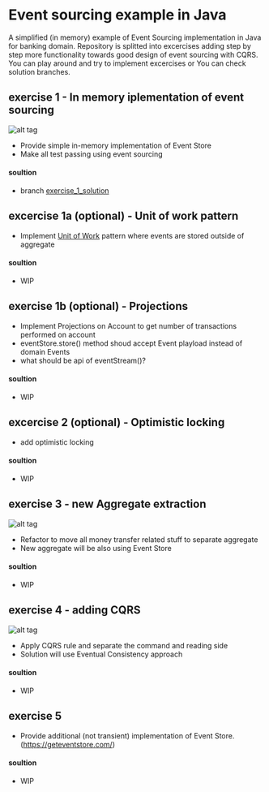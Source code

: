 # Event sourcing example in Java
A simplified (in memory) example of Event Sourcing implementation in Java for banking domain.
Repository is splitted into excercises adding step by step more functionality towards good design of event sourcing with CQRS.
You can play around and try to implement excercises or You can check solution branches.


## exercise 1 - In memory iplementation of event sourcing
![alt tag](https://raw.githubusercontent.com/michal-lipski/eventsourcing-example/master/event_store_exercise_1.png)
- Provide simple in-memory implementation of Event Store
- Make all test passing using event sourcing
#### soultion
 - branch [exercise_1_solution](https://github.com/michal-lipski/eventsourcing-example/tree/excercise_1_solution)

## excercise 1a (optional) - Unit of work pattern
- Implement [Unit of Work](https://martinfowler.com/eaaCatalog/unitOfWork.html) pattern where events are stored outside of aggregate
#### soultion
 - WIP

## exercise 1b (optional) - Projections
- Implement Projections on Account to get number of transactions performed on account
- eventStore.store() method shoud accept Event playload instead of domain Events
- what should be api of eventStream()?
#### soultion
 - WIP
 
## excercise 2 (optional) - Optimistic locking
- add optimistic locking
#### soultion
 - WIP
 
## exercise 3 - new Aggregate extraction
![alt tag](https://raw.githubusercontent.com/michal-lipski/eventsourcing-example/master/event_store_exercise_2.png)
- Refactor to move all money transfer related stuff to separate aggregate
- New aggregate will be also using Event Store
#### soultion
 - WIP
 
## exercise 4 - adding CQRS
![alt tag](https://raw.githubusercontent.com/michal-lipski/eventsourcing-example/master/event_store_exercise_3.png)
- Apply CQRS rule and separate the command and reading side
- Solution will use Eventual Consistency approach
#### soultion
 - WIP
 
## exercise 5
- Provide additional (not transient) implementation of Event Store. (https://geteventstore.com/)
#### soultion
 - WIP
